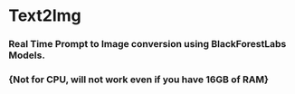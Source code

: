 # Text2Img

### Real Time Prompt to Image conversion using BlackForestLabs Models.
### {Not for CPU, will not work even if you have 16GB of RAM}
